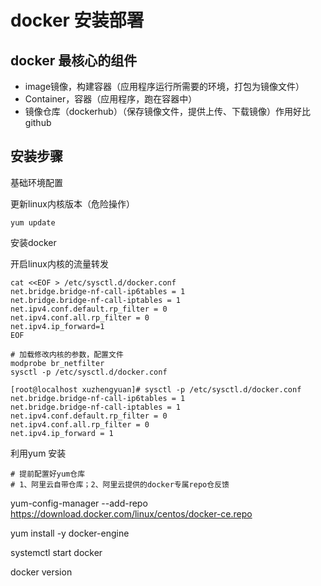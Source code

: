 # docker 安装部署

## docker 最核心的组件

- image镜像，构建容器（应用程序运行所需要的环境，打包为镜像文件）
- Container，容器（应用程序，跑在容器中）
- 镜像仓库（dockerhub）（保存镜像文件，提供上传、下载镜像）作用好比github



## 安装步骤

基础环境配置

更新linux内核版本（危险操作）

```
yum update
```

安装docker

开启linux内核的流量转发

```
cat <<EOF > /etc/sysctl.d/docker.conf
net.bridge.bridge-nf-call-ip6tables = 1
net.bridge.bridge-nf-call-iptables = 1
net.ipv4.conf.default.rp_filter = 0
net.ipv4.conf.all.rp_filter = 0
net.ipv4.ip_forward=1
EOF

# 加载修改内核的参数，配置文件
modprobe br_netfilter
sysctl -p /etc/sysctl.d/docker.conf

[root@localhost xuzhengyuan]# sysctl -p /etc/sysctl.d/docker.conf
net.bridge.bridge-nf-call-ip6tables = 1
net.bridge.bridge-nf-call-iptables = 1
net.ipv4.conf.default.rp_filter = 0
net.ipv4.conf.all.rp_filter = 0
net.ipv4.ip_forward = 1
```

利用yum 安装

```
# 提前配置好yum仓库
# 1、阿里云自带仓库；2、阿里云提供的docker专属repo仓反馈
```

yum-config-manager --add-repo https://download.docker.com/linux/centos/docker-ce.repo

yum install -y docker-engine

systemctl start docker

docker version

